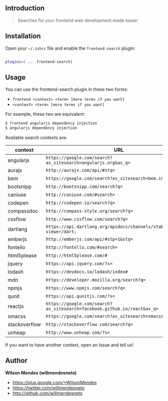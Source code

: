 ## Introduction ##

> Searches for your frontend web development made easier


## Installation ##

Open your `~/.zshrc` file and enable the `frontend-search` plugin:

```zsh

plugins=( ... frontend-search)

```


## Usage ##

You can use the frontend-search plugin in these two forms:

* `frontend <context> <term> [more terms if you want]`
* `<context> <term> [more terms if you want]`

For example, these two are equivalent:

```zsh
$ frontend angularjs dependency injection
$ angularjs dependency injection
```

Available search contexts are:

| context       | URL                                                                      |
|---------------|--------------------------------------------------------------------------|
| angularjs     | `https://google.com/search?as_sitesearch=angularjs.org&as_q=`            |
| aurajs        | `http://aurajs.com/api/#stq=`                                            |
| bem           | `https://google.com/search?as_sitesearch=bem.info&as_q=`                 |
| bootsnipp     | `http://bootsnipp.com/search?q=`                                         |
| caniuse       | `http://caniuse.com/#search=`                                            |
| codepen       | `http://codepen.io/search?q=`                                            |
| compassdoc    | `http://compass-style.org/search?q=`                                     |
| cssflow       | `http://www.cssflow.com/search?q=`                                       |
| dartlang      | `https://api.dartlang.org/apidocs/channels/stable/dartdoc-viewer/dart:`  |
| emberjs       | `http://emberjs.com/api/#stp=1&stq=`                                     |
| fontello      | `http://fontello.com/#search=`                                           |
| html5please   | `http://html5please.com/#`                                               |
| jquery        | `https://api.jquery.com/?s=`                                             |
| lodash        | `https://devdocs.io/lodash/index#`                                       |
| mdn           | `https://developer.mozilla.org/search?q=`                                |
| npmjs         | `https://www.npmjs.com/search?q=`                                        |
| qunit         | `https://api.qunitjs.com/?s=`                                            |
| reactjs       | `https://google.com/search?as_sitesearch=facebook.github.io/react&as_q=` |
| smacss        | `https://google.com/search?as_sitesearch=smacss.com&as_q=`               |
| stackoverflow | `http://stackoverflow.com/search?q=`                                     |
| unheap        | `http://www.unheap.com/?s=`                                              |

If you want to have another context, open an Issue and tell us!


## Author

**Wilson Mendes (willmendesneto)**
+ <https://plus.google.com/+WilsonMendes>
+ <https://twitter.com/willmendesneto>
+ <http://github.com/willmendesneto>
